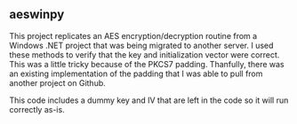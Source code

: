 ## aeswinpy

This project replicates an AES encryption/decryption routine from a Windows .NET project that was being migrated to another server.  I used these methods to verify that the key and initialization vector were correct.  This was a little tricky because of the PKCS7 padding.  Thanfully, there was an existing implementation of the padding that I was able to pull from another project on Github.

This code includes a dummy key and IV that are left in the code so it will run correctly as-is.  
